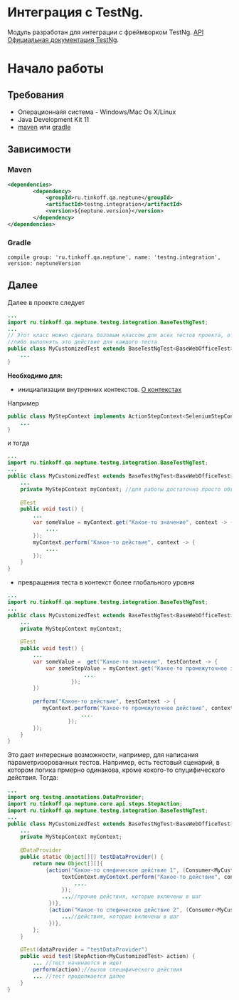 # Интеграция с TestNg.

Модуль разработан для интеграции с фреймворком TestNg. [API](https://tinkoffcreditsystems.github.io/neptune/testng.integration/) 
[Официальная документация TestNg](https://testng.org/doc/index.html).

# Начало работы

## Требования
 
 - Операционнаяя система - Windows/Mac Os X/Linux
 - Java Development Kit 11
 - [maven](https://maven.apache.org/) или [gradle](https://gradle.org/)
 
## Зависимости

### Maven

```xml
<dependencies>
        <dependency>
            <groupId>ru.tinkoff.qa.neptune</groupId>
            <artifactId>testng.integration</artifactId>
            <version>${neptune.version}</version>
        </dependency>
</dependencies>

``` 

### Gradle

`compile group: 'ru.tinkoff.qa.neptune', name: 'testng.integration', version: neptuneVersion`

## Далее

Далее в проекте следует 

```java
...
import ru.tinkoff.qa.neptune.testng.integration.BaseTestNgTest;
...
// Этот класс можно сделать базовым классом для всех тестов проекта, от которого можно наследоваться
//либо выполнять это действие для каждого теста
public class MyCustomizedTest extends BaseTestNgTest<BaseWebOfficeTest> {
    ...
}
```

**Необходимо для:** 

- инициализации внутренних контекстов. [О контекстах](/doc/rus/core/Context.md) 

Например

```java
public class MyStepContext implements ActionStepContext<SeleniumStepContext>, GetStepContext<SeleniumStepContext> {
    ...
}
```

и тогда

```java
...
import ru.tinkoff.qa.neptune.testng.integration.BaseTestNgTest;
...
public class MyCustomizedTest extends BaseTestNgTest<BaseWebOfficeTest> {
    ...
    private MyStepContext myContext; //для работы достаточно просто объявить поле
    
    @Test
    public void test() {
        ...
        var someValue = myContext.get("Какое-то значение", context -> {
            ....
        });
        myContext.perform("Какое-то действие", context -> {
            ....
        });
    }
}
```

- превращения теста в контекст более глобального уровня

```java
...
import ru.tinkoff.qa.neptune.testng.integration.BaseTestNgTest;
...
public class MyCustomizedTest extends BaseTestNgTest<BaseWebOfficeTest> {
    ...
    private MyStepContext myContext;
    
    @Test
    public void test() {
        ...
        var someValue =  get("Какое-то значение", testContext -> {
            var someStepValue = myContext.get("Какое-то промежуточное значение", context -> {
                        ....
                    });
        })
        
        perform("Какое-то действие", testContext -> {
           myContext.perform("Какое-то промежуточное действие", context -> {
                       ....
                   }); 
        });
    }
}
```

Это дает интересные возможности, например, для написания параметризорованных тестов. Например, есть тестовый сценарий, в котором логика прмерно одинакова, кроме кокого-то спуцифического действия. Тогда:

```java
...
import org.testng.annotations.DataProvider;
import ru.tinkoff.qa.neptune.core.api.steps.StepAction;
import ru.tinkoff.qa.neptune.testng.integration.BaseTestNgTest;
...
public class MyCustomizedTest extends BaseTestNgTest<BaseWebOfficeTest> {
    ...
    private MyStepContext myContext;
    
    @DataProvider
    public static Object[][] testDataProvider() {
        return new Object[][]{
            {action("Какое-то спефическое действие 1", (Consumer<MyCustomizedTest>) textContext -> {
                 textContext.myContext.perform("Какое-то действие", context -> {
                     ....
                 });
                 ...//прочие действия, которые включены в шаг
             })},
             {action("Какое-то спефическое действие 2", (Consumer<MyCustomizedTest>) textContext -> {
                 ...//действия, которые включены в шаг
             })},                    
        };
    }
    
    @Test(dataProvider = "testDataProvider")
    public void test(StepAction<MyCustomizedTest> action) {
        ... //тест начинается и идет
        perform(action);//вызов специфического действия
        ... //тест продолжается далее
    }
}
```






